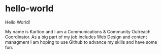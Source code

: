 # hello-world

Hello World!

My name is Karlton and I am a Communications & Community Outreach Coordinator. As a big part of my job includes Web Design and content managment I am hoping to use Github to advance my skills and have some fun.
